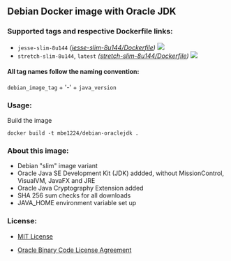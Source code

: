 ## Debian Docker image with Oracle JDK

### Supported tags and respective Dockerfile links:

* ```jesse-slim-8u144``` _\([jesse-slim-8u144/Dockerfile]\)_
[![](https://images.microbadger.com/badges/image/mbe1224/debian-oraclejdk:jesse-slim-8u144.svg)](https://microbadger.com/images/mbe1224/debian-oraclejdk:jesse-slim-8u144 "")
* ```stretch-slim-8u144```, ```latest``` _\([stretch-slim-8u144/Dockerfile]\)_
[![](https://images.microbadger.com/badges/image/mbe1224/debian-oraclejdk:stretch-slim-8u144.svg)](https://microbadger.com/images/mbe1224/debian-oraclejdk:stretch-slim-8u144 "")

#### All tag names follow the naming convention:

```debian_image_tag``` + '-' + ```java_version```

### Usage:

Build the image
```shell
docker build -t mbe1224/debian-oraclejdk .
```

### About this image:

- Debian "slim" image variant
- Oracle Java SE Development Kit (JDK) addded, without MissionControl, VisualVM, JavaFX and JRE
- Oracle Java Cryptography Extension added
- SHA 256 sum checks for all downloads
- JAVA\_HOME environment variable set up

### License:

* [MIT License]
* [Oracle Binary Code License Agreement]

   [jesse-slim-8u144/Dockerfile]: <https://github.com/MihaiBogdanEugen/debian-oraclejdk/blob/jesse-slim-8u144/Dockerfile>
   [stretch-slim-8u144/Dockerfile]: <https://github.com/MihaiBogdanEugen/debian-oraclejdk/blob/stretch-slim-8u144/Dockerfile>
   [MIT License]: <https://raw.githubusercontent.com/MihaiBogdanEugen/debian-oraclejdk/master/LICENSE>
   [Oracle Binary Code License Agreement]: <https://raw.githubusercontent.com/MihaiBogdanEugen/debian-oraclejdk/master/Oracle_Binary_Code_License_Agreement%20for%20the%20Java%20SE%20Platform_Products_and_JavaFX>